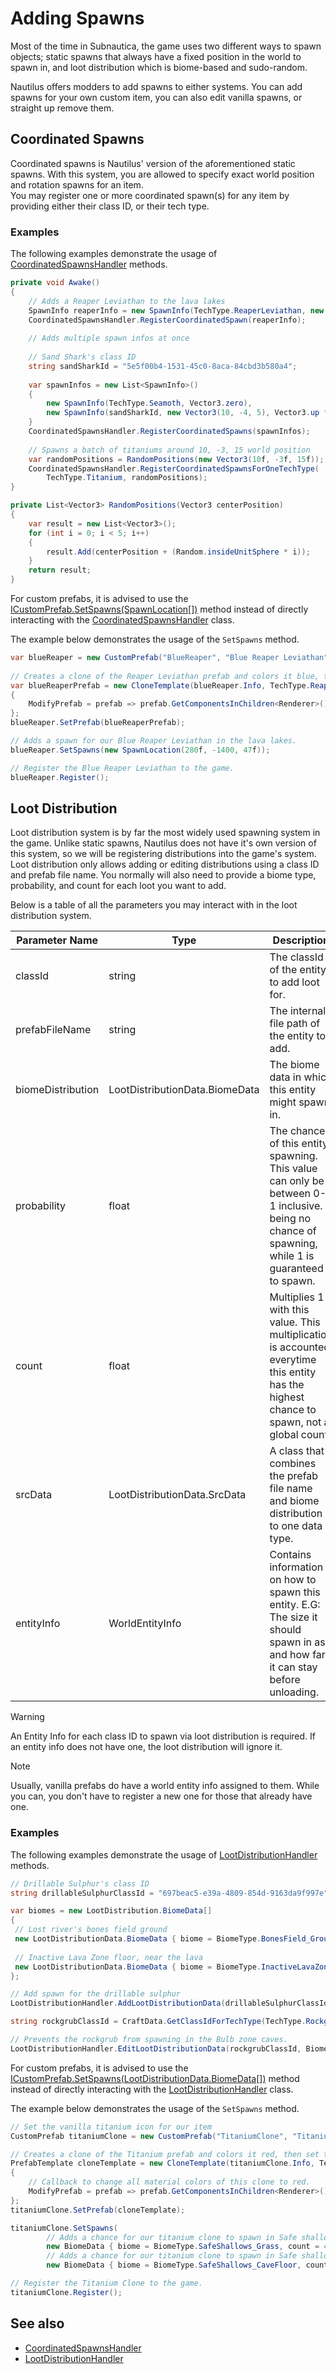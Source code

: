 ﻿# Adding Spawns

Most of the time in Subnautica, the game uses two different ways to spawn objects; static spawns that always have a fixed position in the world to spawn in,
and loot distribution which is biome-based and sudo-random.  

Nautilus offers modders to add spawns to either systems. You can add spawns for your own custom item, you can also edit vanilla spawns,
or straight up remove them.

## Coordinated Spawns
Coordinated spawns is Nautilus' version of the aforementioned static spawns. With this system, you are allowed to specify exact world position and rotation spawns for an item.  
You may register one or more coordinated spawn(s) for any item by providing either their class ID, or their tech type.

### Examples
The following examples demonstrate the usage of [CoordinatedSpawnsHandler](xref:Nautilus.Handlers.CoordinatedSpawnsHandler) methods.

```csharp
private void Awake()
{
    // Adds a Reaper Leviathan to the lava lakes
    SpawnInfo reaperInfo = new SpawnInfo(TechType.ReaperLeviathan, new Vector3(280f, -1400f, 47f)); // Lava Lakes
    CoordinatedSpawnsHandler.RegisterCoordinatedSpawn(reaperInfo);
	
	// Adds multiple spawn infos at once
	
	// Sand Shark's class ID
	string sandSharkId = "5e5f00b4-1531-45c0-8aca-84cbd3b580a4";
		
	var spawnInfos = new List<SpawnInfo>() 
	{
		new SpawnInfo(TechType.Seamoth, Vector3.zero),
		new SpawnInfo(sandSharkId, new Vector3(10, -4, 5), Vector3.up * 90f) // rotate its Y axis 90 degrees
	}
	CoordinatedSpawnsHandler.RegisterCoordinatedSpawns(spawnInfos);
	
	// Spawns a batch of titaniums around 10, -3, 15 world position
	var randomPositions = RandomPositions(new Vector3(10f, -3f, 15f));
	CoordinatedSpawnsHandler.RegisterCoordinatedSpawnsForOneTechType(
		TechType.Titanium, randomPositions);
}

private List<Vector3> RandomPositions(Vector3 centerPosition)
{
    var result = new List<Vector3>();
    for (int i = 0; i < 5; i++)
    {
        result.Add(centerPosition + (Random.insideUnitSphere * i));
    }
    return result;
}
```  
  
For custom prefabs, it is advised to use the [ICustomPrefab.SetSpawns(SpawnLocation[])](xref:Nautilus.Assets.Gadgets.GadgetExtensions#Nautilus_Assets_Gadgets_GadgetExtensions_SetSpawns_Nautilus_Assets_ICustomPrefab_Nautilus_Assets_SpawnLocation___) method instead of directly interacting with the [CoordinatedSpawnsHandler](xref:Nautilus.Handlers.CoordinatedSpawnsHandler) class.  

The example below demonstrates the usage of the `SetSpawns` method.
```csharp
var blueReaper = new CustomPrefab("BlueReaper", "Blue Reaper Leviathan", null);
           
// Creates a clone of the Reaper Leviathan prefab and colors it blue, then set the new prefab as our Blue Reaper's game object.          
var blueReaperPrefab = new CloneTemplate(blueReaper.Info, TechType.ReaperLeviathan)
{
    ModifyPrefab = prefab => prefab.GetComponentsInChildren<Renderer>().ForEach(r => r.materials.ForEach(m => m.color = Color.blue))
};                                               
blueReaper.SetPrefab(blueReaperPrefab);

// Adds a spawn for our Blue Reaper Leviathan in the lava lakes.
blueReaper.SetSpawns(new SpawnLocation(280f, -1400, 47f));

// Register the Blue Reaper Leviathan to the game.
blueReaper.Register();
```  

## Loot Distribution
Loot distribution system is by far the most widely used spawning system in the game. Unlike static spawns, Nautilus does not have it's own version of this system, so
we will be registering distributions into the game's system.  
Loot distribution only allows adding or editing distributions using a class ID and prefab file name. You normally will also need to provide a biome type, probability, and count for each loot you want to add.  

Below is a table of all the parameters you may interact with in the loot distribution system.  

| Parameter Name    | Type                           | Description                                                                                                                                      |
|-------------------|--------------------------------|--------------------------------------------------------------------------------------------------------------------------------------------------|
| classId           | string                         | The classId of the entity to add loot for.                                                                                                       |
| prefabFileName    | string                         | The internal file path of the entity to add.                                                                                                     |
| biomeDistribution | LootDistributionData.BiomeData | The biome data in which this entity might spawn in.                                                                                              |
| probability       | float                          | The chance of this entity spawning. This value can only be between 0-1 inclusive. 0 being no chance of spawning, while 1 is guaranteed to spawn. |
| count             | float                          | Multiplies 1 with this value. This multiplication is accounted everytime this entity has the highest chance to spawn, not a global count.        |
| srcData           | LootDistributionData.SrcData   | A class that combines the prefab file name and biome distribution to one data type.                                                              |
| entityInfo        | WorldEntityInfo                | Contains information on how to spawn this entity. E.G: The size it should spawn in as, and how far it can stay before unloading.                 |

> [!WARNING]
> An Entity Info for each class ID to spawn via loot distribution is required. If an entity info does not have one, the loot distribution will ignore it.

> [!NOTE]
> Usually, vanilla prefabs do have a world entity info assigned to them. While you can, you don't have to register a new one for those that already have one.

### Examples
The following examples demonstrate the usage of [LootDistributionHandler](xref:Nautilus.Handlers.LootDistributionHandler) methods.

```csharp
// Drillable Sulphur's class ID
string drillableSulphurClassId = "697beac5-e39a-4809-854d-9163da9f997e";

var biomes = new LootDistribution.BiomeData[]
{
 // Lost river's bones field ground
 new LootDistributionData.BiomeData { biome = BiomeType.BonesField_Ground, count = 1, probability = 0.07f },
 
 // Inactive Lava Zone floor, near the lava
 new LootDistributionData.BiomeData { biome = BiomeType.InactiveLavaZone_Chamber_Floor_Far, count = 1, probability = 0.05f }
};

// Add spawn for the drillable sulphur
LootDistributionHandler.AddLootDistributionData(drillableSulphurClassId, biomes);

string rockgrubClassId = CraftData.GetClassIdForTechType(TechType.Rockgrub);

// Prevents the rockgrub from spawning in the Bulb zone caves.
LootDistributionHandler.EditLootDistributionData(rockgrubClassId, BiomeType.KooshZone_CaveWall, 0f, 0);
```  
  
For custom prefabs, it is advised to use the [ICustomPrefab.SetSpawns(LootDistributionData.BiomeData[])](xref:Nautilus.Assets.Gadgets.GadgetExtensions#Nautilus_Assets_Gadgets_GadgetExtensions_SetSpawns_Nautilus_Assets_ICustomPrefab_Nautilus_Assets_SpawnLocation___) method instead of directly interacting with the [LootDistributionHandler](xref:Nautilus.Handlers.LootDistributionHandler) class.

The example below demonstrates the usage of the `SetSpawns` method.
```csharp
// Set the vanilla titanium icon for our item
CustomPrefab titaniumClone = new CustomPrefab("TitaniumClone", "Titanium Clone", "Titanium clone that makes me go yes.", SpriteManager.Get(TechType.Titanium));

// Creates a clone of the Titanium prefab and colors it red, then set the new prefab as our Titanium Clone's game object.  
PrefabTemplate cloneTemplate = new CloneTemplate(titaniumClone.Info, TechType.Titanium)
{
    // Callback to change all material colors of this clone to red.
    ModifyPrefab = prefab => prefab.GetComponentsInChildren<Renderer>().ForEach(r => r.materials.ForEach(m => m.color = Color.red))
};
titaniumClone.SetPrefab(cloneTemplate);

titaniumClone.SetSpawns(
        // Adds a chance for our titanium clone to spawn in Safe shallows grass, x4 each time.
        new BiomeData { biome = BiomeType.SafeShallows_Grass, count = 4, probability = 0.1f },
        // Adds a chance for our titanium clone to spawn in Safe shallows caves, once each time.
        new BiomeData { biome = BiomeType.SafeShallows_CaveFloor, count = 1, probability = 0.4f });

// Register the Titanium Clone to the game.
titaniumClone.Register();
```

## See also
   - [CoordinatedSpawnsHandler](xref:Nautilus.Handlers.CoordinatedSpawnsHandler)
   - [LootDistributionHandler](xref:Nautilus.Handlers.LootDistributionHandler)